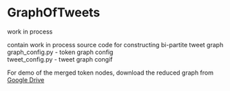 # GraphOfTweets
work in process

contain work in process source code for constructing bi-partite tweet graph  
graph_config.py - token graph config  
tweet_config.py - tweet graph congif  


For demo of the merged token nodes, download the reduced graph from [Google Drive](https://drive.google.com/drive/folders/1MDLIXZee6cG3iiOqteyOMntKQAeQ0qmh?usp=sharing)
